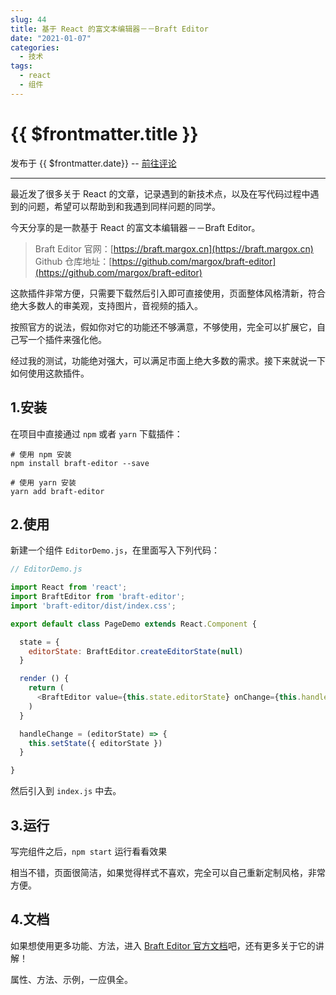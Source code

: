 ```yaml
---
slug: 44
title: 基于 React 的富文本编辑器－－Braft Editor
date: "2021-01-07"
categories: 
  - 技术
tags: 
  - react
  - 组件
---
```



# {{ $frontmatter.title }}

发布于 {{ $frontmatter.date}} -- [前往评论](https://zishu.me)

---



最近发了很多关于 React 的文章，记录遇到的新技术点，以及在写代码过程中遇到的问题，希望可以帮助到和我遇到同样问题的同学。

今天分享的是一款基于 React 的富文本编辑器－－Braft Editor。



>Braft Editor 官网：[https://braft.margox.cn](https://braft.margox.cn)
>Github 仓库地址：[https://github.com/margox/braft-editor](https://github.com/margox/braft-editor)

这款插件非常方便，只需要下载然后引入即可直接使用，页面整体风格清新，符合绝大多数人的审美观，支持图片，音视频的插入。

按照官方的说法，假如你对它的功能还不够满意，不够使用，完全可以扩展它，自己写一个插件来强化他。

经过我的测试，功能绝对强大，可以满足市面上绝大多数的需求。接下来就说一下如何使用这款插件。

## 1.安装

在项目中直接通过 `npm` 或者 `yarn` 下载插件：

```shell
# 使用 npm 安装
npm install braft-editor --save

# 使用 yarn 安装
yarn add braft-editor
```

## 2.使用

新建一个组件 `EditorDemo.js`，在里面写入下列代码：

```js
// EditorDemo.js

import React from 'react';
import BraftEditor from 'braft-editor';
import 'braft-editor/dist/index.css';

export default class PageDemo extends React.Component {

  state = {
    editorState: BraftEditor.createEditorState(null)
  }

  render () {
    return (
      <BraftEditor value={this.state.editorState} onChange={this.handleChange}/>
    )
  }

  handleChange = (editorState) => {
    this.setState({ editorState })
  }

}
```

然后引入到 `index.js` 中去。

## 3.运行

写完组件之后，`npm start` 运行看看效果

相当不错，页面很简洁，如果觉得样式不喜欢，完全可以自己重新定制风格，非常方便。

## 4.文档

如果想使用更多功能、方法，进入 [Braft Editor 官方文档](https://www.yuque.com/braft-editor/be/gz44tn)吧，还有更多关于它的讲解！

属性、方法、示例，一应俱全。